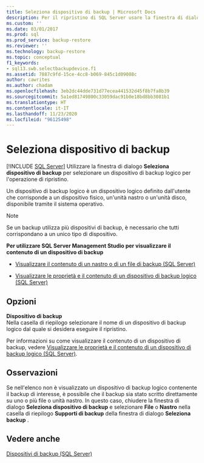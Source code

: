 ```yaml
---
title: Seleziona dispositivo di backup | Microsoft Docs
description: Per il ripristino di SQL Server usare la finestra di dialogo Seleziona dispositivo di backup per selezionare un dispositivo di backup logico per l'operazione di ripristino.
ms.custom: ''
ms.date: 03/01/2017
ms.prod: sql
ms.prod_service: backup-restore
ms.reviewer: ''
ms.technology: backup-restore
ms.topic: conceptual
f1_keywords:
- sql13.swb.selectbackupdevice.f1
ms.assetid: 7887c9fd-15ce-4cc8-b069-845c1d09088c
author: cawrites
ms.author: chadam
ms.openlocfilehash: 3eb2dc44dde731d77ecea441532d45f8b7fa8b39
ms.sourcegitcommit: 5a1ed81749800c33059dac91b0e18bd8bb3081b1
ms.translationtype: HT
ms.contentlocale: it-IT
ms.lasthandoff: 11/23/2020
ms.locfileid: "96125498"
---
```

# <a name="select-backup-device"></a>Seleziona dispositivo di backup
 [!INCLUDE [SQL Server](../../includes/applies-to-version/sqlserver.md)]
  Utilizzare la finestra di dialogo **Seleziona dispositivo di backup** per selezionare un dispositivo di backup logico per l'operazione di ripristino.  
  
 Un dispositivo di backup logico è un dispositivo logico definito dall'utente che corrisponde a un dispositivo fisico, un'unità nastro o un'unità disco, disponibile tramite il sistema operativo.  
  
> [!NOTE]  
>  Se un backup utilizza più dispositivi di backup, è necessario che tutti corrispondano a un unico tipo di dispositivo.  
  
 **Per utilizzare SQL Server Management Studio per visualizzare il contenuto di un dispositivo di backup**  
  
-   [Visualizzare il contenuto di un nastro o di un file di backup &#40;SQL Server&#41;](../../relational-databases/backup-restore/view-the-contents-of-a-backup-tape-or-file-sql-server.md)  
  
-   [Visualizzare le proprietà e il contenuto di un dispositivo di backup logico &#40;SQL Server&#41;](../../relational-databases/backup-restore/view-the-properties-and-contents-of-a-logical-backup-device-sql-server.md)  
  
## <a name="options"></a>Opzioni  
 **Dispositivo di backup**  
 Nella casella di riepilogo selezionare il nome di un dispositivo di backup logico dal quale si desidera eseguire il ripristino.  
  
 Per informazioni su come visualizzare il contenuto di un dispositivo di backup, vedere [Visualizzare le proprietà e il contenuto di un dispositivo di backup logico &#40;SQL Server&#41;](../../relational-databases/backup-restore/view-the-properties-and-contents-of-a-logical-backup-device-sql-server.md).  
  
## <a name="remarks"></a>Osservazioni  
 Se nell'elenco non è visualizzato un dispositivo di backup logico contenente il backup di interesse, è possibile che il backup sia stato scritto direttamente su uno o più file o unità nastro. In questo caso, chiudere la finestra di dialogo **Seleziona dispositivo di backup** e selezionare **File** o **Nastro** nella casella di riepilogo **Supporti di backup** della finestra di dialogo **Seleziona backup** .  
  
## <a name="see-also"></a>Vedere anche  
 [Dispositivi di backup &#40;SQL Server&#41;](../../relational-databases/backup-restore/backup-devices-sql-server.md)  
  
  

